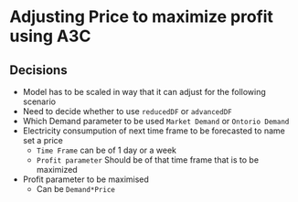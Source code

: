 # Adjusting Price to maximize profit using A3C
## Decisions
- Model has to be scaled in way that it can adjust for the following scenario
- Need to decide whether to use `reducedDF` or `advancedDF`
- Which Demand parameter to be used `Market Demand` or `Ontorio Demand`
- Electricity consumpution of next time frame to be forecasted to name set a price
    - `Time Frame` can be of 1 day or a week
    - `Profit parameter` Should be of that time frame that is to be maximized
- Profit parameter to be maximised
    - Can be `Demand*Price`
